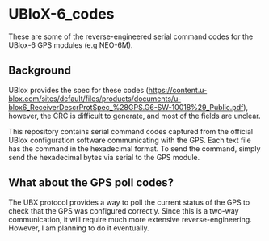 # UBloX-6_codes
These are some of the reverse-engineered serial command codes for the UBlox-6 GPS modules (e.g NEO-6M). 

## Background

UBlox provides the spec for these codes (https://content.u-blox.com/sites/default/files/products/documents/u-blox6_ReceiverDescrProtSpec_%28GPS.G6-SW-10018%29_Public.pdf), however, the CRC is difficult to generate, and most of the fields are unclear. 

This repository contains serial command codes captured from the official UBlox configuration software communicating with the GPS. Each text file has the command in the hexadecimal format. To send the command, simply send the hexadecimal bytes via serial to the GPS module. 

## What about the GPS poll codes?

The UBX protocol provides a way to poll the current status of the GPS to check that the GPS was configured correctly. Since this is a two-way communication, it will require much more extensive reverse-engineering. However, I am planning to do it eventually. 
